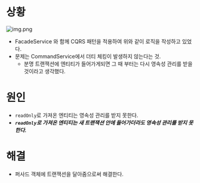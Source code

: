 # 상황

![img.png](img3.png)

- FacadeService 와 함께 CQRS 패턴을 적용하여 위와 같이 로직을 작성하고 있었다.
- 문제는 CommandService에서 더티 체킹이 발생하지 않는다는 것.
  - 분명 트랜잭션에 엔티티가 들어가게되면 그 때 부터는 다시 영속성 관리를 받을 것이라고 생각했다.

# 원인

- `readOnly`로 가져온 엔티티는 영속성 관리를 받지 못한다. 
- **_`readOnly`로 가져온 엔티티는 새 트랜잭션 안에 들어가더라도 영속성 관리를 받지 못한다._** 

# 해결

- 퍼사드 객체에 트랜잭션을 달아줌으로써 해결한다.